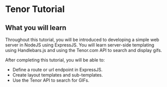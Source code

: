 # Tenor Tutorial

## What you will learn

Throughout this tutorial, you will be introduced to developing a simple web server in NodeJS using ExpressJS. You will learn server-side templating using Handlebars.js and using the Tenor.com API to search and display gifs.

After completing this tutorial, you will be able to:
* Define a route or url endpoint in ExpressJS.
* Create layout templates and sub-templates.
* Use the Tenor API to search for GIFs.
